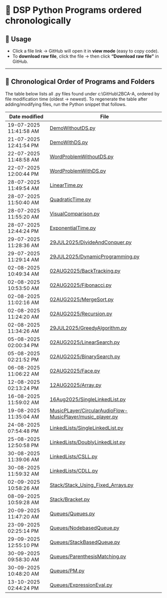 # 📂 DSP Python Programs ordered chronologically

## 📌 Usage

- Click a file link → GitHub will open it in **view mode** (easy to copy code).  
- To **download raw file**, click the file → then click **“Download raw file”** in GitHub.  

---
## 🔸 Chronological Order of Programs and Folders

The table below lists all .py files found under c:\GitHub\2BCA-A, ordered by file modification time (oldest → newest). To regenerate the table after adding/modifying files, run the Python snippet that follows.

<!-- FILE_TABLE_START -->
| Date modified | File |
|---|---|
| 19-07-2025 11:41:58 AM | [DemoWithoutDS.py](https://github.com/AlanBennyOfficial/2BCA-A/blob/main/DemoWithoutDS.py) |
| 21-07-2025 12:41:54 PM | [DemoWithDS.py](https://github.com/AlanBennyOfficial/2BCA-A/blob/main/DemoWithDS.py) |
| 22-07-2025 11:48:58 AM | [WordProblemWithoutDS.py](https://github.com/AlanBennyOfficial/2BCA-A/blob/main/WordProblemWithoutDS.py) |
| 22-07-2025 12:00:44 PM | [WordProblemWithDS.py](https://github.com/AlanBennyOfficial/2BCA-A/blob/main/WordProblemWithDS.py) |
| 28-07-2025 11:49:54 AM | [LinearTime.py](https://github.com/AlanBennyOfficial/2BCA-A/blob/main/LinearTime.py) |
| 28-07-2025 11:50:40 AM | [QuadraticTime.py](https://github.com/AlanBennyOfficial/2BCA-A/blob/main/QuadraticTime.py) |
| 28-07-2025 11:55:20 AM | [VisualComparison.py](https://github.com/AlanBennyOfficial/2BCA-A/blob/main/VisualComparison.py) |
| 28-07-2025 12:44:24 PM | [ExponentialTime.py](https://github.com/AlanBennyOfficial/2BCA-A/blob/main/ExponentialTime.py) |
| 29-07-2025 11:28:36 AM | [29JUL2025/DivideAndConquer.py](https://github.com/AlanBennyOfficial/2BCA-A/blob/main/29JUL2025/DivideAndConquer.py) |
| 29-07-2025 11:29:14 AM | [29JUL2025/DynamicProgramming.py](https://github.com/AlanBennyOfficial/2BCA-A/blob/main/29JUL2025/DynamicProgramming.py) |
| 02-08-2025 10:49:34 AM | [02AUG2025/BackTracking.py](https://github.com/AlanBennyOfficial/2BCA-A/blob/main/02AUG2025/BackTracking.py) |
| 02-08-2025 10:53:50 AM | [02AUG2025/Fibonacci.py](https://github.com/AlanBennyOfficial/2BCA-A/blob/main/02AUG2025/Fibonacci.py) |
| 02-08-2025 11:02:16 AM | [02AUG2025/MergeSort.py](https://github.com/AlanBennyOfficial/2BCA-A/blob/main/02AUG2025/MergeSort.py) |
| 02-08-2025 11:24:20 AM | [02AUG2025/Recursion.py](https://github.com/AlanBennyOfficial/2BCA-A/blob/main/02AUG2025/Recursion.py) |
| 02-08-2025 11:34:26 AM | [29JUL2025/GreedyAlgorithm.py](https://github.com/AlanBennyOfficial/2BCA-A/blob/main/29JUL2025/GreedyAlgorithm.py) |
| 05-08-2025 02:00:34 PM | [02AUG2025/LinearSearch.py](https://github.com/AlanBennyOfficial/2BCA-A/blob/main/02AUG2025/LinearSearch.py) |
| 05-08-2025 02:21:52 PM | [02AUG2025/BinarySearch.py](https://github.com/AlanBennyOfficial/2BCA-A/blob/main/02AUG2025/BinarySearch.py) |
| 06-08-2025 11:06:22 AM | [02AUG2025/Face.py](https://github.com/AlanBennyOfficial/2BCA-A/blob/main/02AUG2025/Face.py) |
| 12-08-2025 02:13:24 PM | [12AUG2025/Array.py](https://github.com/AlanBennyOfficial/2BCA-A/blob/main/12AUG2025/Array.py) |
| 16-08-2025 11:59:02 AM | [16Aug2025/SingleLinkedList.py](https://github.com/AlanBennyOfficial/2BCA-A/blob/main/16Aug2025/SingleLinkedList.py) |
| 19-08-2025 11:35:04 AM | [MusicPLayer/CircularAudioFlow-MusicPlayer/music_player.py](https://github.com/AlanBennyOfficial/2BCA-A/blob/main/MusicPLayer/CircularAudioFlow-MusicPlayer/music_player.py) |
| 24-08-2025 07:54:48 PM | [LinkedLists/SingleLinkedList.py](https://github.com/AlanBennyOfficial/2BCA-A/blob/main/LinkedLists/SingleLinkedList.py) |
| 25-08-2025 12:50:58 PM | [LinkedLists/DoublyLinkedList.py](https://github.com/AlanBennyOfficial/2BCA-A/blob/main/LinkedLists/DoublyLinkedList.py) |
| 30-08-2025 11:39:06 AM | [LinkedLists/CSLL.py](https://github.com/AlanBennyOfficial/2BCA-A/blob/main/LinkedLists/CSLL.py) |
| 30-08-2025 11:59:32 AM | [LinkedLists/CDLL.py](https://github.com/AlanBennyOfficial/2BCA-A/blob/main/LinkedLists/CDLL.py) |
| 02-09-2025 10:58:26 AM | [Stack/Stack_Using_Fixed_Arrays.py](https://github.com/AlanBennyOfficial/2BCA-A/blob/main/Stack/Stack_Using_Fixed_Arrays.py) |
| 08-09-2025 10:59:28 AM | [Stack/Bracket.py](https://github.com/AlanBennyOfficial/2BCA-A/blob/main/Stack/Bracket.py) |
| 20-09-2025 11:47:20 AM | [Queues/Queues.py](https://github.com/AlanBennyOfficial/2BCA-A/blob/main/Queues/Queues.py) |
| 23-09-2025 02:25:14 PM | [Queues/NodebasedQueue.py](https://github.com/AlanBennyOfficial/2BCA-A/blob/main/Queues/NodebasedQueue.py) |
| 29-09-2025 12:55:10 PM | [Queues/StackBasedQueue.py](https://github.com/AlanBennyOfficial/2BCA-A/blob/main/Queues/StackBasedQueue.py) |
| 30-09-2025 09:58:30 AM | [Queues/ParenthesisMatching.py](https://github.com/AlanBennyOfficial/2BCA-A/blob/main/Queues/ParenthesisMatching.py) |
| 30-09-2025 10:48:20 AM | [Queues/PM.py](https://github.com/AlanBennyOfficial/2BCA-A/blob/main/Queues/PM.py) |
| 13-10-2025 02:44:24 PM | [Queues/ExpressionEval.py](https://github.com/AlanBennyOfficial/2BCA-A/blob/main/Queues/ExpressionEval.py) |
<!-- FILE_TABLE_END -->

